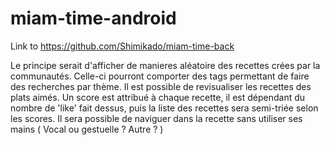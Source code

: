 # miam-time-android
Link to https://github.com/Shimikado/miam-time-back

Le principe serait d'afficher de manieres aléatoire des recettes crées par la communautés. 
Celle-ci pourront comporter des tags permettant de faire des recherches par thème.
Il est possible de revisualiser les recettes des plats aimés.
Un score est attribué à chaque recette, il est dépendant du nombre de 'like' fait dessus, puis la liste des recettes sera semi-triée selon les scores.
Il sera possible de naviguer dans la recette sans utiliser ses mains ( Vocal ou gestuelle ? Autre ? )
